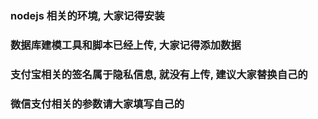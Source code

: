 ### nodejs 相关的环境, 大家记得安装

### 数据库建模工具和脚本已经上传, 大家记得添加数据

### 支付宝相关的签名属于隐私信息, 就没有上传, 建议大家替换自己的
### 微信支付相关的参数请大家填写自己的
